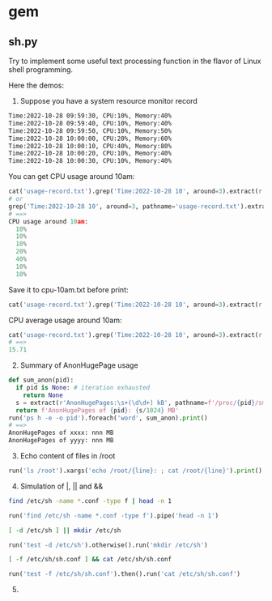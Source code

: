 # gem

## sh.py
Try to implement some useful text processing function in the flavor of Linux shell programming.

Here the demos:
1. Suppose you have a system resource monitor record
```txt
Time:2022-10-28 09:59:30, CPU:10%, Memory:40%
Time:2022-10-28 09:59:40, CPU:10%, Memory:40%
Time:2022-10-28 09:59:50, CPU:10%, Memory:50%
Time:2022-10-28 10:00:00, CPU:20%, Memory:60%
Time:2022-10-28 10:00:10, CPU:40%, Memory:80%
Time:2022-10-28 10:00:20, CPU:10%, Memory:40%
Time:2022-10-28 10:00:30, CPU:10%, Memory:40%
```

You can get CPU usage around 10am:
```python
cat('usage-record.txt').grep('Time:2022-10-28 10', around=3).extract(r'CPU:(\d+%)').indent().print(prolog='CPU usage around 10am:\n')
# or
grep('Time:2022-10-28 10', around=3, pathname='usage-record.txt').extract(r'CPU:(\d+%)').indent().print(prolog='CPU usage around 10am:\n')
# ==>
CPU usage around 10am:
  10%
  10%
  10%
  20%
  40%
  10%
  10%
```

Save it to cpu-10am.txt before print:
```python
cat('usage-record.txt').grep('Time:2022-10-28 10', around=3).extract(r'CPU:(\d+%)').tee('cpu-10am.txt').indent().print(prolog='CPU usage around 10am:\n')
```

CPU average usage around 10am:
```python
cat('usage-record.txt').grep('Time:2022-10-28 10', around=3).extract(r'CPU:(\d+%)').mean()
# ==>
15.71
```

2. Summary of AnonHugePage usage
```python
def sum_anon(pid):
  if pid is None: # iteration exhausted
    return None
  s = extract(r'AnonHugePages:\s+(\d\d+) kB', pathname=f'/proc/{pid}/smaps').sum()
  return f'AnonHugePages of {pid}: {s/1024} MB'
run('ps h -e -o pid').foreach('word', sum_anon).print()
# ==>
AnonHugePages of xxxx: nnn MB
AnonHugePages of yyyy: nnn MB
```

3. Echo content of files in /root
```python
run('ls /root').xargs('echo /root/{line}: ; cat /root/{line}').print()
```

4. Simulation of |, || and &&
```bash
find /etc/sh -name *.conf -type f | head -n 1
```
```python
run('find /etc/sh -name *.conf -type f').pipe('head -n 1')
```

```bash
[ -d /etc/sh ] || mkdir /etc/sh
```
```python
run('test -d /etc/sh').otherwise().run('mkdir /etc/sh')
```

```bash
[ -f /etc/sh/sh.conf ] && cat /etc/sh/sh.conf
```
```python
run('test -f /etc/sh/sh.conf').then().run('cat /etc/sh/sh.conf')
```

5. 
